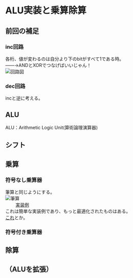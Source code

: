 # ALU実装と乗算除算
## 前回の補足
### inc回路
各桁、値が変わるのは自分より下のbitがすべて1である時。  
    ――→ANDとXORでつなげばいいじゃん！  
![回路図](./img/)  
  
### dec回路
incと逆に考える。  

## ALU
ALU：Arithmetic Logic Unit(算術論理演算器)  

## シフト

## 乗算
### 符号なし乗算器
筆算と同じようにする。  
![筆算](./img/)  
　　
[実装例](https://github.com/NeM-T/hdl_practice/blob/master/multiplier/multiplier2.sv)  
これは簡単な実装例であり、もっと最適化されたものはある。  
[これ](http://kivantium.hateblo.jp/entry/2016/12/08/000000)とか。  
  
### 符号付き乗算器

## 除算

## （ALUを拡張）
